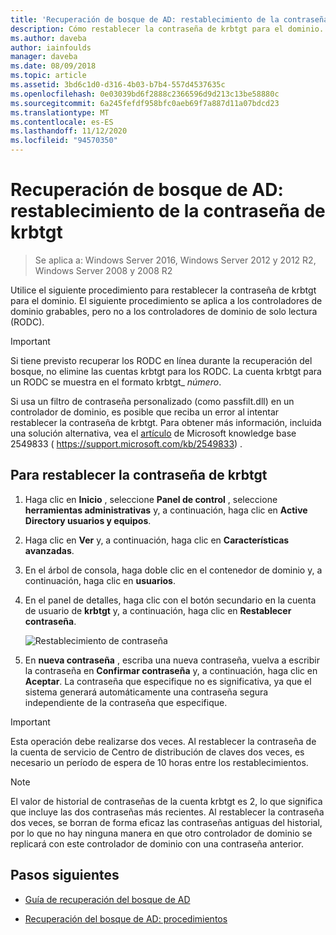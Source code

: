 ```yaml
---
title: 'Recuperación de bosque de AD: restablecimiento de la contraseña de krbtgt'
description: Cómo restablecer la contraseña de krbtgt para el dominio.
ms.author: daveba
author: iainfoulds
manager: daveba
ms.date: 08/09/2018
ms.topic: article
ms.assetid: 3bd6c1d0-d316-4b03-b7b4-557d4537635c
ms.openlocfilehash: 0e03039bd6f2888c2366596d9d213c13be58880c
ms.sourcegitcommit: 6a245fefdf958bfc0aeb69f7a887d11a07bdcd23
ms.translationtype: MT
ms.contentlocale: es-ES
ms.lasthandoff: 11/12/2020
ms.locfileid: "94570350"
---
```

# <a name="ad-forest-recovery---resetting-the-krbtgt-password"></a>Recuperación de bosque de AD: restablecimiento de la contraseña de krbtgt

> Se aplica a: Windows Server 2016, Windows Server 2012 y 2012 R2, Windows Server 2008 y 2008 R2

Utilice el siguiente procedimiento para restablecer la contraseña de krbtgt para el dominio. El siguiente procedimiento se aplica a los controladores de dominio grabables, pero no a los controladores de dominio de solo lectura (RODC).

> [!IMPORTANT]
> Si tiene previsto recuperar los RODC en línea durante la recuperación del bosque, no elimine las cuentas krbtgt para los RODC. La cuenta krbtgt para un RODC se muestra en el formato krbtgt_ *número*.
>
> Si usa un filtro de contraseña personalizado (como passfilt.dll) en un controlador de dominio, es posible que reciba un error al intentar restablecer la contraseña de krbtgt. Para obtener más información, incluida una solución alternativa, vea el [artículo](https://support.microsoft.com/kb/2549833) de Microsoft knowledge base 2549833 ( https://support.microsoft.com/kb/2549833) .

## <a name="to-reset-the-krbtgt-password"></a>Para restablecer la contraseña de krbtgt

1. Haga clic en **Inicio** , seleccione **Panel de control** , seleccione **herramientas administrativas** y, a continuación, haga clic en **Active Directory usuarios y equipos**.

2. Haga clic en **Ver** y, a continuación, haga clic en **Características avanzadas**.

3. En el árbol de consola, haga doble clic en el contenedor de dominio y, a continuación, haga clic en **usuarios**.

4. En el panel de detalles, haga clic con el botón secundario en la cuenta de usuario de **krbtgt** y, a continuación, haga clic en **Restablecer contraseña**.

   ![Restablecimiento de contraseña](media/AD-Forest-Recovery-Resetting-the-krbtgt-password/resetpass1.png)

5. En **nueva contraseña** , escriba una nueva contraseña, vuelva a escribir la contraseña en **Confirmar contraseña** y, a continuación, haga clic en **Aceptar**. La contraseña que especifique no es significativa, ya que el sistema generará automáticamente una contraseña segura independiente de la contraseña que especifique.

> [!IMPORTANT]
> Esta operación debe realizarse dos veces. Al restablecer la contraseña de la cuenta de servicio de Centro de distribución de claves dos veces, es necesario un período de espera de 10 horas entre los restablecimientos.

> [!NOTE]
> El valor de historial de contraseñas de la cuenta krbtgt es 2, lo que significa que incluye las dos contraseñas más recientes. Al restablecer la contraseña dos veces, se borran de forma eficaz las contraseñas antiguas del historial, por lo que no hay ninguna manera en que otro controlador de dominio se replicará con este controlador de dominio con una contraseña anterior.

## <a name="next-steps"></a>Pasos siguientes

- [Guía de recuperación del bosque de AD](AD-Forest-Recovery-Guide.md)

- [Recuperación del bosque de AD: procedimientos](AD-Forest-Recovery-Procedures.md)
